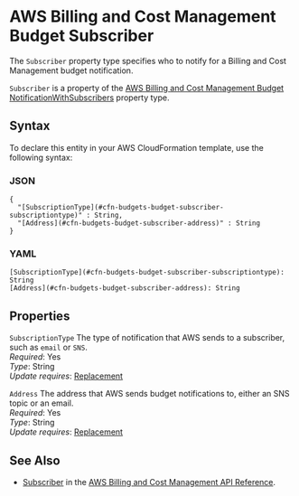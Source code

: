 # AWS Billing and Cost Management Budget Subscriber<a name="aws-properties-budgets-budget-subscriber"></a>

<a name="aws-properties-budgets-budget-subscriber-description"></a>The `Subscriber` property type specifies who to notify for a Billing and Cost Management budget notification\.

<a name="aws-properties-budgets-budget-subscriber-inheritance"></a> `Subscriber` is a property of the [AWS Billing and Cost Management Budget NotificationWithSubscribers](aws-properties-budgets-budget-notificationwithsubscribers.md) property type\.

## Syntax<a name="aws-properties-budgets-budget-subscriber-syntax"></a>

To declare this entity in your AWS CloudFormation template, use the following syntax:

### JSON<a name="aws-properties-budgets-budget-subscriber-syntax.json"></a>

```
{
  "[SubscriptionType](#cfn-budgets-budget-subscriber-subscriptiontype)" : String,
  "[Address](#cfn-budgets-budget-subscriber-address)" : String
}
```

### YAML<a name="aws-properties-budgets-budget-subscriber-syntax.yaml"></a>

```
[SubscriptionType](#cfn-budgets-budget-subscriber-subscriptiontype): String
[Address](#cfn-budgets-budget-subscriber-address): String
```

## Properties<a name="aws-properties-budgets-budget-subscriber-properties"></a>

`SubscriptionType`  <a name="cfn-budgets-budget-subscriber-subscriptiontype"></a>
The type of notification that AWS sends to a subscriber, such as `email` or `SNS`\.  
 *Required*: Yes  
 *Type*: String  
 *Update requires*: [Replacement](using-cfn-updating-stacks-update-behaviors.md#update-replacement)

`Address`  <a name="cfn-budgets-budget-subscriber-address"></a>
The address that AWS sends budget notifications to, either an SNS topic or an email\.  
 *Required*: Yes  
 *Type*: String  
 *Update requires*: [Replacement](using-cfn-updating-stacks-update-behaviors.md#update-replacement)

## See Also<a name="aws-properties-budgets-budget-subscriber-seealso"></a>
+ [Subscriber](http://docs.aws.amazon.com/aws-cost-management/latest/APIReference/API_budgets_Subscriber.html) in the [AWS Billing and Cost Management API Reference](http://docs.aws.amazon.com/aws-cost-management/latest/APIReference/Welcome.html)\. 